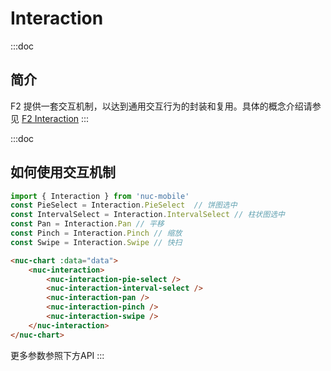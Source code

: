 # Interaction
:::doc
## 简介
F2 提供一套交互机制，以达到通用交互行为的封装和复用。具体的概念介绍请参见 [F2 Interaction](https://www.yuque.com/antv/f2/api-interaction)
:::

:::doc
## 如何使用交互机制
```javascript
import { Interaction } from 'nuc-mobile'
const PieSelect = Interaction.PieSelect  // 饼图选中
const IntervalSelect = Interaction.IntervalSelect // 柱状图选中
const Pan = Interaction.Pan // 平移
const Pinch = Interaction.Pinch // 缩放
const Swipe = Interaction.Swipe // 快扫
```
```html
<nuc-chart :data="data">
    <nuc-interaction>
        <nuc-interaction-pie-select />
        <nuc-interaction-interval-select />
        <nuc-interaction-pan />
        <nuc-interaction-pinch />
        <nuc-interaction-swipe />
    </nuc-interaction>
</nuc-chart>
```
更多参数参照下方API
:::
